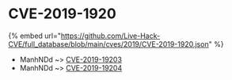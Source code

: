 # CVE-2019-1920
{% embed url="https://github.com/Live-Hack-CVE/full_database/blob/main/cves/2019/CVE-2019-1920.json" %}

* ManhNDd ~> [CVE-2019-19203](https://www.alice-snow.ru/2019/database/cve-2019-1920/cve-2019-19203-manhndd)
* ManhNDd ~> [CVE-2019-19204](https://www.alice-snow.ru/2019/database/cve-2019-1920/cve-2019-19204-manhndd)